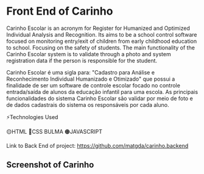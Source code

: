 # Front End of Carinho

Carinho Escolar is an acronym for Register for Humanized and Optimized Individual Analysis and Recognition. Its aims to be a school control software focused on monitoring entry/exit of children from early childhood education to school. Focusing on the safety of students. The main functionality of the Carinho Escolar system is to validate through a photo and system registration data if the person is responsible for the student.

Carinho Escolar é uma sigla para: "Cadastro para Análise e Reconhecimento Individual Humanizado e Otimizado" que possui a finalidade de ser um software de controle escolar focado no controle entrada/saída de alunos da educação infantil para uma escola. As principais funcionalidades do sistema Carinho Escolar são validar por meio de foto e de dados cadastrais do sistema os responsáveis por cada aluno.

⚡Technologies Used 

🟡HTML 🔵CSS BULMA 🟠JAVASCRIPT 

Link to Back End of project: https://github.com/matgda/carinho.backend

## Screenshot of Carinho


